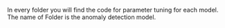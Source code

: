 In every folder you will find the code for parameter tuning for each model. The name of Folder is the anomaly detection model. 
